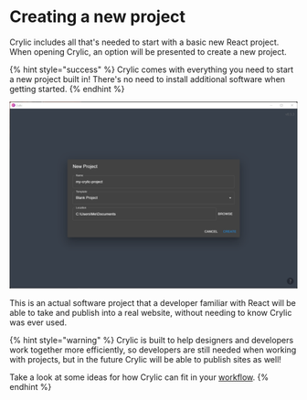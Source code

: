 # Creating a new project

Crylic includes all that's needed to start with a basic new React project. When opening Crylic, an option will be presented to create a new project.

{% hint style="success" %}
Crylic comes with everything you need to start a new project built in! There's no need to install additional software when getting started.
{% endhint %}

![Crylic's project creation dialog](<../.gitbook/assets/image (8) (1) (1).png>)

This is an actual software project that a developer familiar with React will be able to take and publish into a real website, without needing to know Crylic was ever used.

{% hint style="warning" %}
Crylic is built to help designers and developers work together more efficiently, so developers are still needed when working with projects, but in the future Crylic will be able to publish sites as well!

Take a look at some ideas for how Crylic can fit in your [workflow](../workflows/workflows-overview.md).
{% endhint %}
